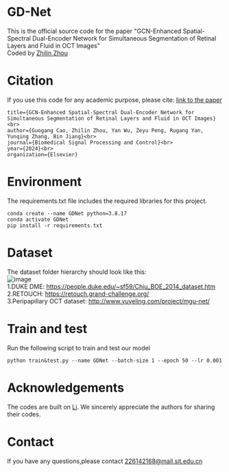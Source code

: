 # GD-Net
This is the official source code for the paper "GCN-Enhanced Spatial-Spectral Dual-Encoder Network for Simultaneous Segmentation of Retinal Layers and Fluid in OCT Images"  
Coded by [Zhilin Zhou](https://github.com/DBook111)
# Citation
If you use this code for any academic purpose, please cite:
[link to the paper](https://www.sciencedirect.com/science/article/abs/pii/S1746809424007602)
```
title={GCN-Enhanced Spatial-Spectral Dual-Encoder Network for Simultaneous Segmentation of Retinal Layers and Fluid in OCT Images}<br>
author={Guogang Cao, Zhilin Zhou, Yan Wu, Zeyu Peng, Rugang Yan, Yunqing Zhang, Bin Jiang}<br>
journal={Biomedical Signal Processing and Control}<br>
year={2024}<br>
organization={Elsevier}
```
# Environment
The requirements.txt file includes the required libraries for this project.
```
conda create --name GDNet python=3.8.17
conda activate GDNet
pip install -r requirements.txt
```
# Dataset
The dataset folder hierarchy should look like this:  
![image](https://github.com/user-attachments/assets/be037952-e746-420a-a582-4d509ecab4ef)  
1.DUKE DME: https://people.duke.edu/~sf59/Chiu_BOE_2014_dataset.htm  
2.RETOUCH: https://retouch.grand-challenge.org/  
3.Peripapillary OCT dataset: http://www.yuyeling.com/project/mgu-net/  
# Train and test  
Run the following script to train and test our model  
```
python train&test.py --name GDNet --batch-size 1 --epoch 50 --lr 0.001
```
# Acknowledgements
The codes are built on [Li](https://github.com/Jiaxuan-Li/MGU-Net). We sincerely appreciate the authors for sharing their codes.
# Contact
If you have any questions,please contact 226142168@mail.sit.edu.cn



